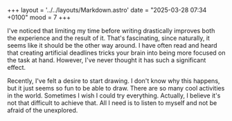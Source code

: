 +++
layout = '../../layouts/Markdown.astro'
date = "2025-03-28 07:34 +0100"
mood = 7
+++

I've noticed that limiting my time before writing drastically improves both the experience and the result of it. That's fascinating, since naturally, it seems like it should be the other way around. I have often read and heard that creating artificial deadlines tricks your brain into being more focused on the task at hand. However, I've never thought it has such a significant effect.

Recently, I've felt a desire to start drawing. I don't know why this happens, but it just seems so fun to be able to draw. There are so many cool activities in the world. Sometimes I wish I could try everything. Actually, I believe it's not that difficult to achieve that. All I need is to listen to myself and not be afraid of the unexplored.